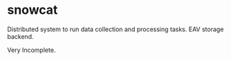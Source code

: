 snowcat
=======
Distributed system to run data collection and processing tasks. EAV storage backend.

Very Incomplete.
